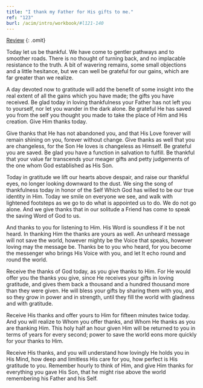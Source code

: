 ```yaml
---
title: "I thank my Father for His gifts to me."
ref: "123"
burl: /acim/intro/workbook/#l121-140
---
```


<a class="hide-review" href="/workbook/l142/#l123">Review</a>
{: .omit}

Today let us be thankful. We have come to gentler pathways and to
smoother roads. There is no thought of turning back, and no implacable
resistance to the truth. A bit of wavering remains, some small
objections and a little hesitance, but we can well be grateful for our
gains, which are far greater than we realize.

A day devoted now to gratitude will add the benefit of some insight into
the real extent of all the gains which you have made; the gifts you have
received. Be glad today in loving thankfulness your Father has not left
you to yourself, nor let you wander in the dark alone. Be grateful He
has saved you from the self you thought you made to take the place of
Him and His creation. Give Him thanks today.

Give thanks that He has not abandoned you, and that His Love forever
will remain shining on you, forever without change. Give thanks as well
that you are changeless, for the Son He loves is changeless as Himself.
Be grateful you are saved. Be glad you have a function in salvation to
fulfill. Be thankful that your value far transcends your meager gifts
and petty judgements of the one whom God established as His Son.

Today in gratitude we lift our hearts above despair, and raise our
thankful eyes, no longer looking downward to the dust. We sing the song
of thankfulness today in honor of the Self Which God has willed to be
our true identity in Him. Today we smile on everyone we see, and walk
with lightened footsteps as we go to do what is appointed us to do. We
do not go alone. And we give thanks that in our solitude a Friend has
come to speak the saving Word of God to us.

And thanks to you for listening to Him. His Word is soundless if it be
not heard. In thanking Him the thanks are yours as well. An unheard
message will not save the world, however mighty be the Voice that
speaks, however loving may the message be. Thanks be to you who heard,
for you become the messenger who brings His Voice with you, and let It
echo round and round the world.

Receive the thanks of God today, as you give thanks to Him.
For He would offer you the thanks you give, since He receives your gifts
in loving gratitude, and gives them back a thousand and a hundred
thousand more than they were given. He will bless your gifts by sharing
them with you, and so they grow in power and in strength, until they
fill the world with gladness and with gratitude.

Receive His thanks and offer yours to Him for fifteen minutes twice
today. And you will realize to Whom you offer thanks, and Whom He thanks
as you are thanking Him. This holy half an hour given Him will be
returned to you in terms of years for every second; power to save the
world eons more quickly for your thanks to Him.

Receive His thanks, and you will understand how lovingly He holds you in
His Mind, how deep and limitless His care for you, how perfect is His
gratitude to you. Remember hourly to think of Him, and give Him thanks
for everything you gave His Son, that he might rise above the world
remembering his Father and his Self.

